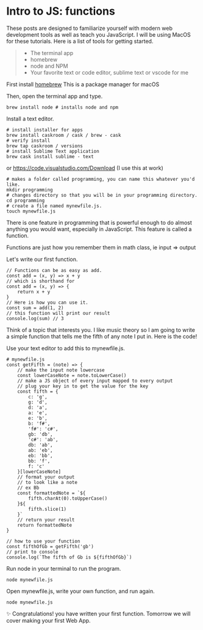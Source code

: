 # Intro to JS: functions

These posts are designed to familiarize yourself with modern web development tools as well as teach you JavaScript. I will be using MacOS for these tutorials. Here is a list of tools for getting started.

> - The terminal app
> - homebrew
> - node and NPM
> - Your favorite text or code editor, sublime text or vscode for me

First install [homebrew](https://brew.sh) This is a package manager for macOS

Then, open the terminal app and type.

```
brew install node # installs node and npm
```

Install a text editor.

```
# install installer for apps
brew install caskroom / cask / brew - cask
# verify install
brew tap caskroom / versions
# install Sublime Text application
brew cask install sublime - text
```

or https://code.visualstudio.com/Download (I use this at work)

```
# makes a folder called programming, you can name this whatever you'd like.
mkdir programming
# changes directory so that you will be in your programming directory.
cd programming
# create a file named mynewfile.js.
touch mynewfile.js
```

There is one feature in programming that is powerful enough to do almost anything you would want, especially in JavaScript. This feature is called a function.

Functions are just how you remember them in math class, ie input => output

Let's write our first function.

```
// Functions can be as easy as add.
const add = (x, y) => x + y
// which is shorthand for
const add = (x, y) => {
    return x + y
}
// Here is how you can use it.
const sum = add(1, 2)
// this function will print our result
console.log(sum) // 3
```

Think of a topic that interests you. I like music theory so I am going to write a simple function that tells me the fifth of any note I put in. Here is the code!

Use your text editor to add this to mynewfile.js.

```
# mynewfile.js
const getFifth = (note) => {
    // make the input note lowercase
    const lowerCaseNote = note.toLowerCase()
    // make a JS object of every input mapped to every output
    // plug your key in to get the value for the key
    const fifth = {
        c: 'g',
        g: 'd',
        d: 'a',
        a: 'e',
        e: 'b',
        b: 'f#',
        'f#': 'c#',
        gb: 'db',
        'c#': 'ab',
        db: 'ab',
        ab: 'eb',
        eb: 'bb',
        bb: 'f',
        f: 'c'
    }[lowerCaseNote]
    // format your output
    // to look like a note
    // ex Bb
    const formattedNote = `${
        fifth.charAt(0).toUpperCase()
    }${
        fifth.slice(1)
    }`
    // return your result
    return formattedNote
}

// how to use your function
const fifthOfGb = getFifth('gb')
// print to console
console.log(`The fifth of Gb is ${fifthOfGb}`)
```

Run node in your terminal to run the program.

```
node mynewfile.js
```

Open mynewfile.js, write your own function, and run again.

```
node mynewfile.js
```

✨ Congratulations! you have written your first function. Tomorrow we will cover making your first Web App.
